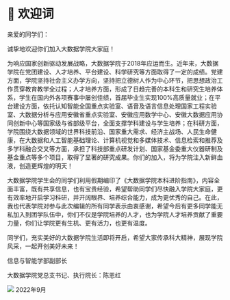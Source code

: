 # 🥳 欢迎词

亲爱的同学们：

&#x20;       诚挚地欢迎你们加入大数据学院大家庭！

&#x20;       为响应国家创新驱动发展战略，大数据学院于2018年应运而生。近年来，大数据学院在党团建设、人才培养、平台建设、科学研究等方面取得了一定的成绩。党建方面，学院坚持社会主义办学方向，坚持把立德树人作为中心环节，把思想政治工作贯穿教育教学全过程；人才培养方面，形成了日趋完善的本科生和研究生培养体系，学生在国内外各项赛事中屡创佳绩，首届毕业生实现100%高质量就业；在平台建设方面，依托认知智能全国重点实验室、语音及语言信息处理国家工程实验室、大数据分析与应用安徽省重点实验室、安徽应用数学中心、安徽大数据应用协同创新中心等国家级与省部级平台，全面支撑学科建设与学生培养；在科研方面，学院围绕大数据领域的世界科技前沿、国家重大需求、经济主战场、人民生命健康，在大数据和人工智能基础理论、计算机视觉和多媒体技术、信息检索和推荐及多学科融合交叉等方面，承担了科技部重点研发计划、国家基金委重大仪器研制及基金重点等多个项目，取得了显著的研究成果。你们的加入，将为学院注入新鲜血液，创造更辉煌的明天！

&#x20;      大数据学院学生会的同学们利用假期编印了《大数据学院本科进阶指南》，内容全面丰富，既有共享信息，也有宝贵经验，希望帮助同学们尽快融入学院大家庭，更有效率地开启学习科研，并开阔眼界、培养综合能力，成为更优秀的自己。在此，我也代表学院对参与此次编辑的所有同学表示由衷感谢，希望今后有更多同学能无私加入到团学队伍中，你们不仅是学院培养的人才，也为学院人才培养贡献了重要力量，你们让学院更有生机、更有活力，也更有温度。

&#x20;      同学们，充实美好的大数据学院生活即将开启，希望大家传承科大精神，展现学院风采，一起开创美好未来！

&#x20;                                                                                                                                 信息与智能学部副部长

&#x20;                                                                                                 大数据学院党总支书记、执行院长：陈恩红

![](file:///C:/Users/FWJ813/AppData/Local/Temp/msohtmlclip1/01/clip\_image002.png)                                                                                                                                             2022年9月
